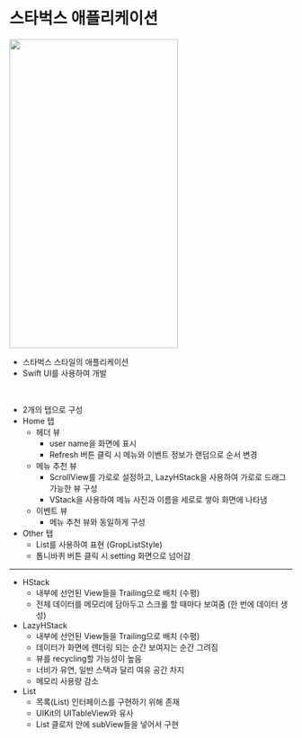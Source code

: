 스타벅스 애플리케이션
===========
<img src="https://user-images.githubusercontent.com/55949986/205566056-5d4a26ee-0ceb-4877-a2a9-beff78ed8ff9.gif" width="300" height="550"/>

* 스타벅스 스타일의 애플리케이션
* Swift UI를 사용하여 개발
<br>

* 2개의 탭으로 구성
* Home 탭
    * 헤더 뷰
        * user name을 화면에 표시
        * Refresh 버튼 클릭 시 메뉴와 이벤트 정보가 랜덤으로 순서 변경
    * 메뉴 추천 뷰
        * ScrollView를 가로로 설정하고, LazyHStack을 사용하여 가로로 드래그 가능한 뷰 구성
        * VStack을 사용하여 메뉴 사진과 이름을 세로로 쌓아 화면에 나타냄
    * 이벤트 뷰
        * 메뉴 추천 뷰와 동일하게 구성
* Other 탭
    * List를 사용하여 표현 (GropListStyle)
    * 톱니바퀴 버튼 클릭 시 setting 화면으로 넘어감

---------------------------------------

* HStack
    * 내부에 선언된 View들을 Trailing으로 배치 (수평) 
    * 전체 데이터를 메모리에 담아두고 스크롤 할 때마다 보여줌 (한 번에 데이터 생성)
* LazyHStack
    * 내부에 선언된 View들을 Trailing으로 배치 (수평) 
    * 데이터가 화면에 렌더링 되는 순간 보여지는 순간 그려짐
    * 뷰를 recycling할 가능성이 높음
    * 너비가 유연, 일반 스택과 달리 여유 공간 차지
    * 메모리 사용량 감소
* List
    * 목록(List) 인터페이스를 구현하기 위해 존재
    * UIKit의 UITableView와 유사
    * List 클로저 안에 subView들을 넣어서 구현